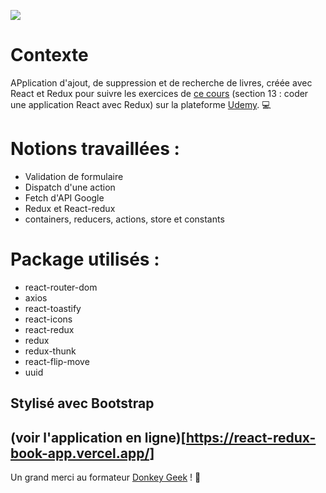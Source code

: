 ![](https://upload.wikimedia.org/wikipedia/commons/thumb/e/e3/Udemy_logo.svg/2560px-Udemy_logo.svg.png)
# Contexte
APplication d'ajout, de suppression et de recherche de livres, créée avec React et Redux pour suivre les exercices de [ce cours](https://www.udemy.com/course/formation-react-js-pour-tous/) (section 13 : coder une application React avec Redux) sur la plateforme [Udemy](https://www.udemy.com/). 💻

# Notions travaillées :
* Validation de formulaire
* Dispatch d'une action
* Fetch d'API Google
* Redux et React-redux
* containers, reducers, actions, store et constants


# Package utilisés :
* react-router-dom
* axios
* react-toastify
* react-icons
* react-redux
* redux
* redux-thunk
* react-flip-move
* uuid

## Stylisé avec Bootstrap 

## (voir l'application en ligne)[https://react-redux-book-app.vercel.app/]


Un grand merci au formateur [Donkey Geek](https://github.com/DonkeyGeek) ! 🙏
